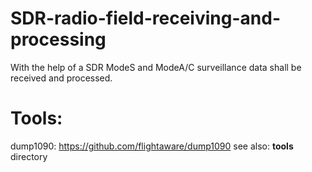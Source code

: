 # SDR-radio-field-receiving-and-processing
With the help of a SDR ModeS and ModeA/C surveillance data shall be received and processed.

# Tools:
  dump1090: https://github.com/flightaware/dump1090
  see also: **tools** directory
